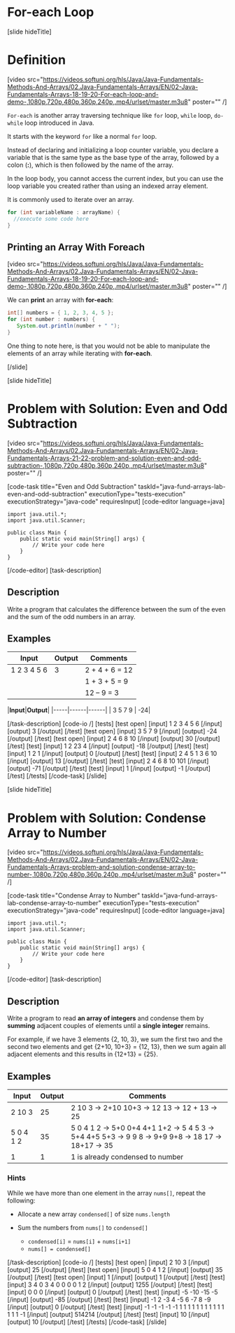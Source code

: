 # For-each Loop
[slide hideTitle]
# Definition

[video src="https://videos.softuni.org/hls/Java/Java-Fundamentals-Methods-And-Arrays/02.Java-Fundamentals-Arrays/EN/02-Java-Fundamentals-Arrays-18-19-20-For-each-loop-and-demo-,1080p,720p,480p,360p,240p,.mp4/urlset/master.m3u8" poster="" /]

`For-each` is another array traversing technique like `for` loop, `while` loop, `do-while` loop introduced in Java.

It starts with the keyword `for` like a normal `for` loop.

Instead of declaring and initializing a loop counter variable, you declare a variable that is the same type as the base type of the array, followed by a colon (**:**), which is then followed by the name of the array.

In the loop body, you cannot access the current index, but you can use the loop variable you created rather than using an indexed array element.

It is commonly used to iterate over an array.

```java
for (int variableName : arrayName) {
  //execute some code here
}
```

## Printing an Array With Foreach

[video src="https://videos.softuni.org/hls/Java/Java-Fundamentals-Methods-And-Arrays/02.Java-Fundamentals-Arrays/EN/02-Java-Fundamentals-Arrays-18-19-20-For-each-loop-and-demo-,1080p,720p,480p,360p,240p,.mp4/urlset/master.m3u8" poster="" /]

We can **print** an array with **for-each**:

```Java live
int[] numbers = { 1, 2, 3, 4, 5 };
for (int number : numbers) {
   System.out.println(number + " ");
}
```

One thing to note here, is that you would not be able to manipulate the elements of an array while iterating with **for-each**. 

[/slide]

[slide hideTitle]
# Problem with Solution: Even and Odd Subtraction

[video src="https://videos.softuni.org/hls/Java/Java-Fundamentals-Methods-And-Arrays/02.Java-Fundamentals-Arrays/EN/02-Java-Fundamentals-Arrays-21-22-problem-and-solution-even-and-odd-subtraction-,1080p,720p,480p,360p,240p,.mp4/urlset/master.m3u8" poster="" /]

[code-task title="Even and Odd Subtraction" taskId="java-fund-arrays-lab-even-and-odd-subtraction" executionType="tests-execution" executionStrategy="java-code" requiresInput]
[code-editor language=java]
```
import java.util.*;
import java.util.Scanner;

public class Main {
    public static void main(String[] args) {
        // Write your code here
    }
}
```
[/code-editor]
[task-description]
## Description
Write a program that calculates the difference between the sum of the even and the sum of the odd numbers in an array.

## Examples
|**Input**|**Output**|**Comments**|
|-----|------|------|
| 1 2 3 4 5 6 | 3|2 + 4 + 6 = 12 |
| | |1 + 3 + 5 = 9|
| | |12 – 9 = 3|

|**Input**|**Output**|
|-----|------|------|
| 3 5 7 9 | -24|


[/task-description]
[code-io /]
[tests]
[test open]
[input]
1 2 3 4 5 6
[/input]
[output]
3
[/output]
[/test]
[test open]
[input]
3 5 7 9
[/input]
[output]
-24
[/output]
[/test]
[test open]
[input]
2 4 6 8 10
[/input]
[output]
30
[/output]
[/test]
[test]
[input]
1 2 23 4
[/input]
[output]
-18
[/output]
[/test]
[test]
[input]
1 2 1
[/input]
[output]
0
[/output]
[/test]
[test]
[input]
2 4 5 1 3 6 10
[/input]
[output]
13
[/output]
[/test]
[test]
[input]
2 4 6 8 10 101
[/input]
[output]
-71
[/output]
[/test]
[test]
[input]
1
[/input]
[output]
-1
[/output]
[/test]
[/tests]
[/code-task]
[/slide]

[slide hideTitle]
# Problem with Solution: Condense Array to Number

[video src="https://videos.softuni.org/hls/Java/Java-Fundamentals-Methods-And-Arrays/02.Java-Fundamentals-Arrays/EN/02-Java-Fundamentals-Arrays-problem-and-solution-condense-array-to-number-,1080p,720p,480p,360p,240p,.mp4/urlset/master.m3u8" poster="" /]

[code-task title="Condense Array to Number" taskId="java-fund-arrays-lab-condense-array-to-number" executionType="tests-execution" executionStrategy="java-code" requiresInput]
[code-editor language=java]
```
import java.util.*;
import java.util.Scanner;

public class Main {
    public static void main(String[] args) {
        // Write your code here
    }
}
```
[/code-editor]
[task-description]
## Description
Write a program to read **an array of integers** and condense them by **summing** adjacent couples of elements until a **single integer** remains.

For example, if we have 3 elements \{2, 10, 3\}, we sum the first two and the second two elements and get \{2+10, 10+3\} = \{12, 13\}, then we sum again all adjacent elements and this results in \{12+13\} = \{25\}.

## Examples
|**Input**|**Output**| **Comments** |
|-----|------|------|
| 2 10 3| 25|2 10 3 -> 2+10 10+3 -> 12 13 -> 12 + 13 -> 25 |
| 5 0 4 1 2 | 35|5 0 4 1 2 -> 5+0 0+4 4+1 1+2 -> 5 4 5 3 -> 5+4 4+5 5+3 -> 9 9 8 -> 9+9 9+8 -> 18 17 -> 18+17 -> 35|
| 1 | 1 | 1 is already condensed to number |


### Hints
While we have more than one element in the array `nums[]`, repeat the following:

- Allocate a new array `condensed[]` of size `nums.length`
- Sum the numbers from `nums[]` to `condensed[]`

    - `condensed[i]` = `nums[i]` + `nums[i+1]`
    - `nums[] = condensed[]`

[/task-description]
[code-io /]
[tests]
[test open]
[input]
2 10 3
[/input]
[output]
25
[/output]
[/test]
[test open]
[input]
5 0 4 1 2
[/input]
[output]
35
[/output]
[/test]
[test open]
[input]
1
[/input]
[output]
1
[/output]
[/test]
[test]
[input]
3 4 0 3 4 0 0 0 0 1 2
[/input]
[output]
1255
[/output]
[/test]
[test]
[input]
0 0 0
[/input]
[output]
0
[/output]
[/test]
[test]
[input]
-5 -10 -15 -5
[/input]
[output]
-85
[/output]
[/test]
[test]
[input]
-1 2 -3 4 -5 6 -7 8 -9
[/input]
[output]
0
[/output]
[/test]
[test]
[input]
-1 -1 -1 -1 -1 1 1 1 1 1 1 1 1 1 1 1 1 1 1 -1
[/input]
[output]
514214
[/output]
[/test]
[test]
[input]
10
[/input]
[output]
10
[/output]
[/test]
[/tests]
[/code-task]
[/slide]
